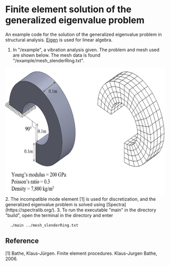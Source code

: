 # Finite element solution of the generalized eigenvalue problem

An example code for the solution of the generalized eigenvalue problem in structural analysis. [Eigen](https://eigen.tuxfamily.org/index.php?title=Main_Page) is used for linear algebra.

1. In "/example", a vibration analysis given. The problem and mesh used are shown below. The mesh data is found "/example/mesh_slenderRing.txt".
<img src="example/vibrationAnalysis/problem_description.jpg" width="626" height="400" />
2. The incompatible mode element [1] is used for discretization, and the generalized eigenvalue problem is solved using [Spectra](https://spectralib.org/).  
3. To run the executable "main" in the directory "build", open the terminal in the directory and enter
 
```
  ./main ../mesh_slenderRing.txt
```

## Reference
[1] Bathe, Klaus-Jürgen. Finite element procedures. Klaus-Jurgen Bathe, 2006.




